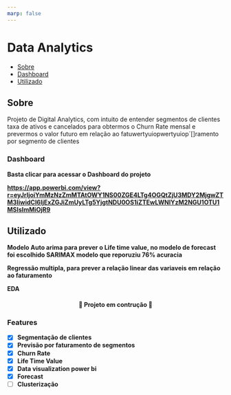 ```yaml
---
marp: false
---
```


# Data Analytics

* [Sobre](#Sobre)
* [Dashboard](#Dashboard)
* [Utilizado](#Utilizado)


## Sobre

<p>Projeto de Digital Analytics, com intuito de entender segmentos de clientes taxa de ativos e cancelados para obtermos o Churn Rate mensal e prevermos o valor futuro em relação ao fatuwertyuiopwertyuiop´[]ramento por segmento de clientes </p>


### Dashboard
<b>Basta clicar para acessar o Dashboard do projeto<b><br>

<a> https://app.powerbi.com/view?r=eyJrIjoiYmMzNzZmMTAtOWY1NS00ZGE4LTg4OGQtZjU3MDY2MjgwZTM3IiwidCI6IjExZGJiZmUyLTg5YjgtNDU0OS1iZTEwLWNlYzM2NGU1OTU1MSIsImMiOjR9 </a>


## Utilizado 
<p>Modelo <b>Auto arima</b> para prever o Life time value, no modelo de forecast foi escolhido SARIMAX modelo que reporuziu 76% acuracia</p>
<p><b>Regressão multipla</b>, para prever a relação linear das variaveis em relação ao faturamento</p>
<p><b>EDA</b></p>


<h4 align="center">
   🚀 Projeto em contrução 🚀
</h4>

### Features
- [x] Segmentação de clientes
- [x] Previsão por faturamento de segmentos
- [x] Churn Rate
- [x] Life Time Value
- [x] Data visualization power bi
- [x] Forecast
- [ ]  Clusterização
